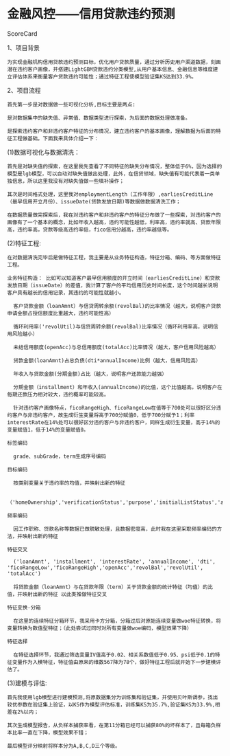 # 金融风控——信用贷款违约预测
ScoreCard


1、项目背景

    为实现金融机构信用贷款违约预测目标，优化用户贷款质量，通过分析历史用户渠道数据，刻画潜在违约客户画像，并搭建LightGBM贷款违约分类模型,从用户基本信息、金融信息等维度建立评估体系来衡量客户贷款违约可能性；通过特征工程使模型验证集KS达到33.9%。

2、项目流程

    首先第一步是对数据做一些可视化分析,目标主要是两点:

    是对数据集中的缺失值、异常值、数据类型进行探索，为后面的数据处理做准备。
    
    是探索违约客户和非违约客户特征的分布情况，建立违约客户的基本画像，理解数据为后面的特征工程做基础。下面我来具体介绍一下：

  (1)数据可视化与数据清洗：
  
    首先是对缺失值的探索，在这里我先查看了不同特征的缺失分布情况，整体低于6%，因为选择的模型是lgb模型，可以自动对缺失值做出处理，此外，在信贷领域，缺失值有可能代表着一类单独信息，所以这里我没有对缺失值做一些填补操作；

    其次是时间格式处理，这里我对employmentLength（工作年限）,earliesCreditLine（最早信用开立月份）、issueDate(贷款发放日期)等数据做数据清洗工作；

    在数据质量做完探索后，我在对违约客户和非违约客户的特征分布做了一些探索，对违约客户的画像有了一个基本的概念，比如年收入越高，违约可能性越低，利率高，违约率就高、贷款年限高，违约率高，贷款等级高违约率低，fico信用分越高，违约率越低等。

  (2)特征工程:
  
    在对数据清洗完毕后是做特征工程，我主要是从业务特征构造，特征分箱、编码、等方面做特征工程。

    业务特征构造： 比如可以知道客户最早信用额度的开立时间（earliesCreditLine）和贷款发放日期（issueDate）的差值，我计算了客户的平均信用历史时间长度，这个时间越长说明客户具有越长的信用记录，其违约的可能性就越小。

      客户贷款金额（loanAmnt）与信贷周转余额(revolBal)的比率情况（越大，说明客户贷款申请金额占授信额度比重越大，违约可能性高）
      
      循环利用率('revolUtil)与信贷周转余额(revolBal)比率情况（循环利用率高，说明信用风险越小）
      
      未结信用额度(openAcc)与总信用额度(totalAcc)比率情况（越大，客户信用风险越高）
      
      贷款金额(loanAmnt)占总负债(dti*annualIncome)比例（越大，信用风险高）
      
      年收入与贷款金额(分期金额)占比（越大，说明客户还款能力越强）
      
      分期金额（installment）和年收入(annualIncome)的比值，这个比值越高，说明客户在每期还款压力相对较大，违约概率可能较高。
      
      针对违约客户画像特点，ficoRangeHigh、ficoRangeLow在值等于700处可以很好区分违约客户与非违约客户，故生成衍生变量将高于700分赋值0，低于700分赋予1；利率interestRate在14%处可以很好区分违约客户与非违约客户，同样生成衍生变量，高于14%的变量赋值1，低于14%的变量赋值0。
      
    标签编码

      grade、subGrade，term生成序号编码
    
    目标编码

      按类别变量关于违约率的均值，并映射出新的特征
    
      （'homeOwnership','verificationStatus','purpose','initialListStatus','applicationType','term','grade','subGrade','employmentLength'）
      
    频率编码

      因工作职称、贷款名称等数据已做脱敏处理，且数据密度高，此时我在这里采取频率编码的方法，并映射出新的特征
      
    特征交叉

      ('loanAmnt', 'installment', 'interestRate', 'annualIncome', 'dti', 'ficoRangeLow','ficoRangeHigh','openAcc','revolBal','revolUtil', 'totalAcc')
      
      将贷款金额（loanAmnt）与在贷款年限（term）关于贷款金额的统计特征（均值）的比值，并映射出新的特征 以此类推做特征交叉
      
    特征变换-分箱

      在这里的连续特征分箱环节，我采用卡方分箱，分箱过后对原始连续变量做woe特征转换，将变量转换为数值型特征；（此处尝试过同时对所有变量做woe编码，模型效果下降）
    
    特征选择

      在特征选择环节，我通过筛选变量IV值高于0.02、相关系数值低于0.95、psi低于0.1的特征变量作为入模特征，特征值由原来的维数567降为78个，做好特征工程后就开始下一步建模评估了。
      
  (3)建模与评估:
  
    首先我使用lgb模型进行建模预测,将原数据集分为训练集和验证集，并使用贝叶斯调参，找出较优参数在验证集上验证，以KS作为模型评估标准，训练集KS为35.7%,验证集KS为33.9%,相差在2%以内；

    其次生成模型报告，从负样本捕获率看，在第11分箱已经可以捕获80%的坏样本了，且每箱负样本比率一直在下降，模型效果不错；

    最后模型评分映射将样本分为A,B,C,D三个等级。

